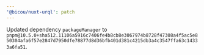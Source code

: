 ```yaml
---
'@bicou/nuxt-urql': patch
---
```


Updated dependency `packageManager` to `pnpm@10.5.0+sha512.11106a5916c7406fe4b8cb8e3067974b8728f47308a4f5ac5e850304afa6f57e2847d7950dfe78877d8d36bfb401d381c4215db3a4c3547ffa63c14333a6fa51`.
